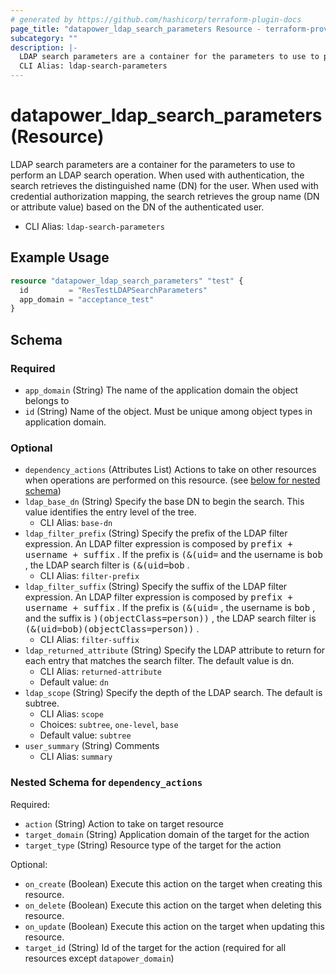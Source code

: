 ```yaml
---
# generated by https://github.com/hashicorp/terraform-plugin-docs
page_title: "datapower_ldap_search_parameters Resource - terraform-provider-datapower"
subcategory: ""
description: |-
  LDAP search parameters are a container for the parameters to use to perform an LDAP search operation. When used with authentication, the search retrieves the distinguished name (DN) for the user. When used with credential authorization mapping, the search retrieves the group name (DN or attribute value) based on the DN of the authenticated user.
  CLI Alias: ldap-search-parameters
---
```


# datapower_ldap_search_parameters (Resource)

LDAP search parameters are a container for the parameters to use to perform an LDAP search operation. When used with authentication, the search retrieves the distinguished name (DN) for the user. When used with credential authorization mapping, the search retrieves the group name (DN or attribute value) based on the DN of the authenticated user.
  - CLI Alias: `ldap-search-parameters`

## Example Usage

```terraform
resource "datapower_ldap_search_parameters" "test" {
  id         = "ResTestLDAPSearchParameters"
  app_domain = "acceptance_test"
}
```

<!-- schema generated by tfplugindocs -->
## Schema

### Required

- `app_domain` (String) The name of the application domain the object belongs to
- `id` (String) Name of the object. Must be unique among object types in application domain.

### Optional

- `dependency_actions` (Attributes List) Actions to take on other resources when operations are performed on this resource. (see [below for nested schema](#nestedatt--dependency_actions))
- `ldap_base_dn` (String) Specify the base DN to begin the search. This value identifies the entry level of the tree.
  - CLI Alias: `base-dn`
- `ldap_filter_prefix` (String) Specify the prefix of the LDAP filter expression. An LDAP filter expression is composed by <tt>prefix + username + suffix</tt> . If the prefix is <tt>(&amp;(uid=</tt> and the username is <tt>bob</tt> , the LDAP search filter is <tt>(&amp;(uid=bob</tt> .
  - CLI Alias: `filter-prefix`
- `ldap_filter_suffix` (String) Specify the suffix of the LDAP filter expression. An LDAP filter expression is composed by <tt>prefix + username + suffix</tt> . If the prefix is <tt>(&amp;(uid=</tt> , the username is <tt>bob</tt> , and the suffix is <tt>)(objectClass=person))</tt> , the LDAP search filter is <tt>(&amp;(uid=bob)(objectClass=person))</tt> .
  - CLI Alias: `filter-suffix`
- `ldap_returned_attribute` (String) Specify the LDAP attribute to return for each entry that matches the search filter. The default value is dn.
  - CLI Alias: `returned-attribute`
  - Default value: `dn`
- `ldap_scope` (String) Specify the depth of the LDAP search. The default is subtree.
  - CLI Alias: `scope`
  - Choices: `subtree`, `one-level`, `base`
  - Default value: `subtree`
- `user_summary` (String) Comments
  - CLI Alias: `summary`

<a id="nestedatt--dependency_actions"></a>
### Nested Schema for `dependency_actions`

Required:

- `action` (String) Action to take on target resource
- `target_domain` (String) Application domain of the target for the action
- `target_type` (String) Resource type of the target for the action

Optional:

- `on_create` (Boolean) Execute this action on the target when creating this resource.
- `on_delete` (Boolean) Execute this action on the target when deleting this resource.
- `on_update` (Boolean) Execute this action on the target when updating this resource.
- `target_id` (String) Id of the target for the action (required for all resources except `datapower_domain`)
